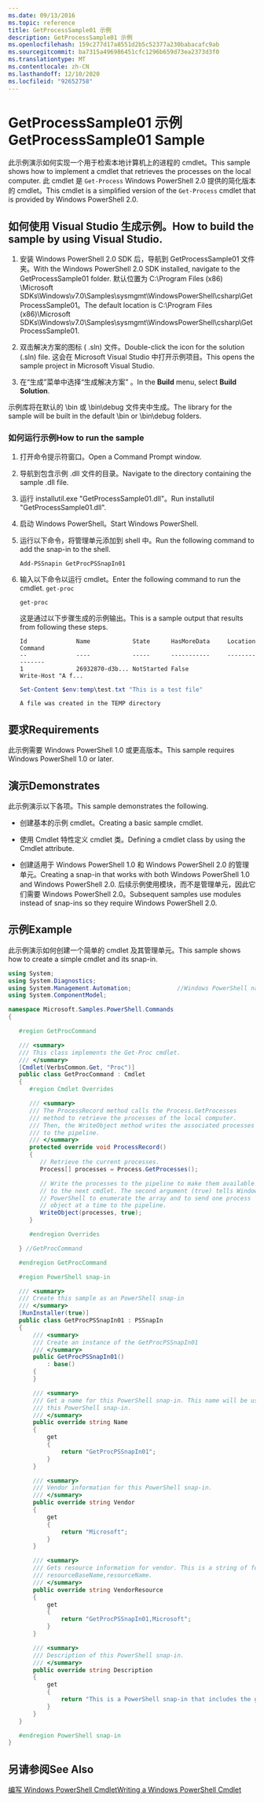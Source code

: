 ```yaml
---
ms.date: 09/13/2016
ms.topic: reference
title: GetProcessSample01 示例
description: GetProcessSample01 示例
ms.openlocfilehash: 159c277d17a8551d2b5c52377a230babacafc9ab
ms.sourcegitcommit: ba7315a496986451cfc1296b659d73ea2373d3f0
ms.translationtype: MT
ms.contentlocale: zh-CN
ms.lasthandoff: 12/10/2020
ms.locfileid: "92652758"
---
```

# <a name="getprocesssample01-sample"></a><span data-ttu-id="95d30-103">GetProcessSample01 示例</span><span class="sxs-lookup"><span data-stu-id="95d30-103">GetProcessSample01 Sample</span></span>

<span data-ttu-id="95d30-104">此示例演示如何实现一个用于检索本地计算机上的进程的 cmdlet。</span><span class="sxs-lookup"><span data-stu-id="95d30-104">This sample shows how to implement a cmdlet that retrieves the processes on the local computer.</span></span> <span data-ttu-id="95d30-105">此 cmdlet 是 `Get-Process` Windows PowerShell 2.0 提供的简化版本的 cmdlet。</span><span class="sxs-lookup"><span data-stu-id="95d30-105">This cmdlet is a simplified version of the `Get-Process` cmdlet that is provided by Windows PowerShell 2.0.</span></span>

## <a name="how-to-build-the-sample-by-using-visual-studio"></a><span data-ttu-id="95d30-106">如何使用 Visual Studio 生成示例。</span><span class="sxs-lookup"><span data-stu-id="95d30-106">How to build the sample by using Visual Studio.</span></span>

1. <span data-ttu-id="95d30-107">安装 Windows PowerShell 2.0 SDK 后，导航到 GetProcessSample01 文件夹。</span><span class="sxs-lookup"><span data-stu-id="95d30-107">With the Windows PowerShell 2.0 SDK installed, navigate to the GetProcessSample01 folder.</span></span> <span data-ttu-id="95d30-108">默认位置为 C:\Program Files (x86) \Microsoft SDKs\Windows\v7.0\Samples\sysmgmt\WindowsPowerShell\csharp\GetProcessSample01。</span><span class="sxs-lookup"><span data-stu-id="95d30-108">The default location is C:\Program Files (x86)\Microsoft SDKs\Windows\v7.0\Samples\sysmgmt\WindowsPowerShell\csharp\GetProcessSample01.</span></span>

2. <span data-ttu-id="95d30-109">双击解决方案的图标 ( .sln) 文件。</span><span class="sxs-lookup"><span data-stu-id="95d30-109">Double-click the icon for the solution (.sln) file.</span></span> <span data-ttu-id="95d30-110">这会在 Microsoft Visual Studio 中打开示例项目。</span><span class="sxs-lookup"><span data-stu-id="95d30-110">This opens the sample project in Microsoft Visual Studio.</span></span>

3. <span data-ttu-id="95d30-111">在“生成”菜单中选择“生成解决方案” 。</span><span class="sxs-lookup"><span data-stu-id="95d30-111">In the **Build** menu, select **Build Solution**.</span></span>

  <span data-ttu-id="95d30-112">示例库将在默认的 \bin 或 \bin\debug 文件夹中生成。</span><span class="sxs-lookup"><span data-stu-id="95d30-112">The library for the sample will be built in the default \bin or \bin\debug folders.</span></span>

### <a name="how-to-run-the-sample"></a><span data-ttu-id="95d30-113">如何运行示例</span><span class="sxs-lookup"><span data-stu-id="95d30-113">How to run the sample</span></span>

1. <span data-ttu-id="95d30-114">打开命令提示符窗口。</span><span class="sxs-lookup"><span data-stu-id="95d30-114">Open a Command Prompt window.</span></span>

2. <span data-ttu-id="95d30-115">导航到包含示例 .dll 文件的目录。</span><span class="sxs-lookup"><span data-stu-id="95d30-115">Navigate to the directory containing the sample .dll file.</span></span>

3. <span data-ttu-id="95d30-116">运行 installutil.exe "GetProcessSample01.dll"。</span><span class="sxs-lookup"><span data-stu-id="95d30-116">Run installutil "GetProcessSample01.dll".</span></span>

4. <span data-ttu-id="95d30-117">启动 Windows PowerShell。</span><span class="sxs-lookup"><span data-stu-id="95d30-117">Start Windows PowerShell.</span></span>

5. <span data-ttu-id="95d30-118">运行以下命令，将管理单元添加到 shell 中。</span><span class="sxs-lookup"><span data-stu-id="95d30-118">Run the following command to add the snap-in to the shell.</span></span>

   `Add-PSSnapin GetProcPSSnapIn01`

6. <span data-ttu-id="95d30-119">输入以下命令以运行 cmdlet。</span><span class="sxs-lookup"><span data-stu-id="95d30-119">Enter the following command to run the cmdlet.</span></span> `get-proc`

   `get-proc`

   <span data-ttu-id="95d30-120">这是通过以下步骤生成的示例输出。</span><span class="sxs-lookup"><span data-stu-id="95d30-120">This is a sample output that results from following these steps.</span></span>

   ```output
   Id              Name            State      HasMoreData     Location             Command
   --              ----            -----      -----------     --------             -------
   1               26932870-d3b... NotStarted False                                 Write-Host "A f...

   ```

   ```powershell
   Set-Content $env:temp\test.txt "This is a test file"
   ```

   ```output
   A file was created in the TEMP directory
   ```

## <a name="requirements"></a><span data-ttu-id="95d30-121">要求</span><span class="sxs-lookup"><span data-stu-id="95d30-121">Requirements</span></span>

<span data-ttu-id="95d30-122">此示例需要 Windows PowerShell 1.0 或更高版本。</span><span class="sxs-lookup"><span data-stu-id="95d30-122">This sample requires Windows PowerShell 1.0 or later.</span></span>

## <a name="demonstrates"></a><span data-ttu-id="95d30-123">演示</span><span class="sxs-lookup"><span data-stu-id="95d30-123">Demonstrates</span></span>

<span data-ttu-id="95d30-124">此示例演示以下各项。</span><span class="sxs-lookup"><span data-stu-id="95d30-124">This sample demonstrates the following.</span></span>

- <span data-ttu-id="95d30-125">创建基本的示例 cmdlet。</span><span class="sxs-lookup"><span data-stu-id="95d30-125">Creating a basic sample cmdlet.</span></span>

- <span data-ttu-id="95d30-126">使用 Cmdlet 特性定义 cmdlet 类。</span><span class="sxs-lookup"><span data-stu-id="95d30-126">Defining a cmdlet class by using the Cmdlet attribute.</span></span>

- <span data-ttu-id="95d30-127">创建适用于 Windows PowerShell 1.0 和 Windows PowerShell 2.0 的管理单元。</span><span class="sxs-lookup"><span data-stu-id="95d30-127">Creating a snap-in that works with both Windows PowerShell 1.0 and Windows PowerShell 2.0.</span></span> <span data-ttu-id="95d30-128">后续示例使用模块，而不是管理单元，因此它们需要 Windows PowerShell 2.0。</span><span class="sxs-lookup"><span data-stu-id="95d30-128">Subsequent samples use modules instead of snap-ins so they require Windows PowerShell 2.0.</span></span>

## <a name="example"></a><span data-ttu-id="95d30-129">示例</span><span class="sxs-lookup"><span data-stu-id="95d30-129">Example</span></span>

<span data-ttu-id="95d30-130">此示例演示如何创建一个简单的 cmdlet 及其管理单元。</span><span class="sxs-lookup"><span data-stu-id="95d30-130">This sample shows how to create a simple cmdlet and its snap-in.</span></span>

```csharp
using System;
using System.Diagnostics;
using System.Management.Automation;             //Windows PowerShell namespace
using System.ComponentModel;

namespace Microsoft.Samples.PowerShell.Commands
{

   #region GetProcCommand

   /// <summary>
   /// This class implements the Get-Proc cmdlet.
   /// </summary>
   [Cmdlet(VerbsCommon.Get, "Proc")]
   public class GetProcCommand : Cmdlet
   {
      #region Cmdlet Overrides

      /// <summary>
      /// The ProcessRecord method calls the Process.GetProcesses
      /// method to retrieve the processes of the local computer.
      /// Then, the WriteObject method writes the associated processes
      /// to the pipeline.
      /// </summary>
      protected override void ProcessRecord()
      {
         // Retrieve the current processes.
         Process[] processes = Process.GetProcesses();

         // Write the processes to the pipeline to make them available
         // to the next cmdlet. The second argument (true) tells Windows
         // PowerShell to enumerate the array and to send one process
         // object at a time to the pipeline.
         WriteObject(processes, true);
      }

      #endregion Overrides

   } //GetProcCommand

   #endregion GetProcCommand

   #region PowerShell snap-in

   /// <summary>
   /// Create this sample as an PowerShell snap-in
   /// </summary>
   [RunInstaller(true)]
   public class GetProcPSSnapIn01 : PSSnapIn
   {
       /// <summary>
       /// Create an instance of the GetProcPSSnapIn01
       /// </summary>
       public GetProcPSSnapIn01()
           : base()
       {
       }

       /// <summary>
       /// Get a name for this PowerShell snap-in. This name will be used in registering
       /// this PowerShell snap-in.
       /// </summary>
       public override string Name
       {
           get
           {
               return "GetProcPSSnapIn01";
           }
       }

       /// <summary>
       /// Vendor information for this PowerShell snap-in.
       /// </summary>
       public override string Vendor
       {
           get
           {
               return "Microsoft";
           }
       }

       /// <summary>
       /// Gets resource information for vendor. This is a string of format:
       /// resourceBaseName,resourceName.
       /// </summary>
       public override string VendorResource
       {
           get
           {
               return "GetProcPSSnapIn01,Microsoft";
           }
       }

       /// <summary>
       /// Description of this PowerShell snap-in.
       /// </summary>
       public override string Description
       {
           get
           {
               return "This is a PowerShell snap-in that includes the get-proc cmdlet.";
           }
       }
   }

   #endregion PowerShell snap-in
}
```

## <a name="see-also"></a><span data-ttu-id="95d30-131">另请参阅</span><span class="sxs-lookup"><span data-stu-id="95d30-131">See Also</span></span>

[<span data-ttu-id="95d30-132">编写 Windows PowerShell Cmdlet</span><span class="sxs-lookup"><span data-stu-id="95d30-132">Writing a Windows PowerShell Cmdlet</span></span>](./writing-a-windows-powershell-cmdlet.md)
